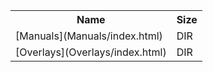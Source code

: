 <table>
<tr><th>Name</th><th>Size</th></tr>
<tr><td>[Manuals](Manuals/index.html)</td><td>DIR</td></tr>
<tr><td>[Overlays](Overlays/index.html)</td><td>DIR</td></tr>
</table>
